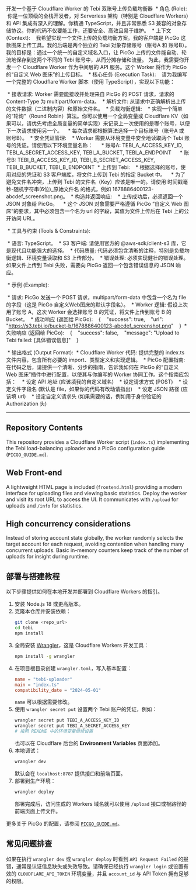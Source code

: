 开发一个基于 Cloudflare Worker 的 Tebi 双账号上传负载均衡器
 * 角色 (Role):
   你是一位顶级的全栈开发者，对 Serverless 架构（特别是 Cloudflare Workers）和 API 集成有深入的理解。你精通 TypeScript，并且非常熟悉 S3 兼容的对象存储协议。你的代码不仅要能工作，还要安全、高效且易于维护。
 * 上下文 (Context):
   我希望实现一个文件上传的负载均衡方案。我的客户端是 PicGo 这款图床上传工具。我的后端是两个独立的 Tebi 对象存储账号（账号A 和 账号B）。
我的目标是：通过一个统一的自定义域名入口，让 PicGo 上传的文件能自动、轮流地保存到这两个不同的 Tebi 账号中，从而分摊存储和流量。
为此，我需要你开发一个 Cloudflare Worker 作为中间层的 API 服务。这个 Worker 将作为 PicGo 的“自定义 Web 图床”的上传目标。
 * 核心任务 (Execution Task):
   请为我编写一个完整的 Cloudflare Worker 脚本（使用 TypeScript），实现以下功能：
<!-- end list -->
 * 接收请求: Worker 需要能接收并处理来自 PicGo 的 POST 请求，请求的 Content-Type 为 multipart/form-data。
 * 解析文件: 从请求中正确解析出上传的文件数据（二进制内容）和原始文件名。
 * 负载均衡逻辑:
   * 实现一个简单的“轮询”（Round Robin）算法。你可以使用一个全局变量或 Cloudflare KV（如果可以，请优先考虑全局变量的简单实现）来记录上一次使用的是哪个账号，以便下一次请求使用另一个。
   * 每次请求都根据算法选择一个目标账号（账号A 或 账号B）。
 * 安全凭证管理:
   * Worker 需要从环境变量中安全地读取两个 Tebi 账号的凭证。请使用以下环境变量名称：
     * 账号A: TEBI_A_ACCESS_KEY_ID, TEBI_A_SECRET_ACCESS_KEY, TEBI_A_BUCKET, TEBI_A_ENDPOINT
     * 账号B: TEBI_B_ACCESS_KEY_ID, TEBI_B_SECRET_ACCESS_KEY, TEBI_B_BUCKET, TEBI_B_ENDPOINT
 * 上传到 Tebi:
   * 根据选择的账号，使用对应的凭证和 S3 客户端库，将文件上传到 Tebi 的指定 Bucket 中。
   * 为了避免文件名冲突，上传到 Tebi 的文件名（Key）应该是唯一的。请使用 时间戳毫秒-随机字符串(6位)_原始文件名 的格式，例如 1678886400123-abcdef_screenshot.png。
 * 构造并返回响应:
   * 上传成功后，必须返回一个 JSON 对象给 PicGo。
   * 这个 JSON 对象需要严格遵循 PicGo “自定义 Web 图床”的要求，其中必须包含一个名为 url 的字段，其值为文件上传后在 Tebi 上的公开访问 URL。
<!-- end list -->
 * 工具与约束 (Tools & Constraints):
<!-- end list -->
 * 语言: TypeScript。
 * S3 客户端: 请使用官方的 @aws-sdk/client-s3 库，它是现代且功能强大的选择。
 * 代码质量: 代码必须包含清晰的注释，特别是负载均衡逻辑、环境变量读取和 S3 上传部分。
 * 错误处理: 必须实现健壮的错误处理。如果文件上传到 Tebi 失败，需要向 PicGo 返回一个包含错误信息的 JSON 响应。
<!-- end list -->
 * 示例 (Example):
<!-- end list -->
 * 请求: PicGo 发送一个 POST 请求，multipart/form-data 中包含一个名为 file 的字段（这是 PicGo 自定义Web图床的默认字段名）。
 * Worker 逻辑: 假设上次用了账号 A，这次 Worker 会选择账号 B 的凭证，将文件上传到账号 B 的 Bucket。
 * 成功响应 (返回给 PicGo):
   {
   "success": true,
   "url": "https://s3.tebi.io/bucket-b/1678886400123-abcdef_screenshot.png"
   }
 * 失败响应 (返回给 PicGo):
   {
   "success": false,
   "message": "Upload to Tebi failed: [具体错误信息]"
   }
<!-- end list -->
 * 输出格式 (Output Format):
 * Cloudflare Worker 代码: 提供完整的 index.ts 文件内容，包含所有必要的 import、类型定义和实现逻辑。
 * PicGo 配置指南: 在代码之后，请提供一个清晰、分步的指南，告诉我如何在 PicGo 的“自定义 Web 图床”插件中进行配置，以使其与你编写的 Worker 协同工作。这个指南应包括：
   * 设定 API 地址 (应该填我的自定义域名)
   * 设定请求方式 (POST)
   * 设定文件字段名 (默认是 file，如果你的代码有改动请指出)
   * 设定 JSON 路径 (应该填 url)
   * 设定自定义请求头 (如果需要的话，例如用于身份验证的 Authorization 头)

---

## Repository Contents

This repository provides a Cloudflare Worker script (`index.ts`) implementing the Tebi load-balancing uploader and a PicGo configuration guide (`PICGO_GUIDE.md`).

## Web Front-end

A lightweight HTML page is included (`frontend.html`) providing a modern interface for uploading files and viewing basic statistics. Deploy the worker and visit its root URL to access the UI. It communicates with `/upload` for uploads and `/info` for statistics.

## High concurrency considerations

Instead of storing account state globally, the worker randomly selects the target account for each request, avoiding contention when handling many concurrent uploads. Basic in-memory counters keep track of the number of uploads for insight during runtime.

## 部署与搭建教程

以下步骤提供如何在本地开发并部署到 Cloudflare Workers 的指引。

1. 安装 Node.js 18 或更高版本。
2. 克隆本仓库并安装依赖：
   ```bash
   git clone <repo_url>
   cd tebi
   npm install
   ```
3. 全局安装 [Wrangler](https://developers.cloudflare.com/workers/wrangler/)，这是 Cloudflare Workers 开发工具：
   ```bash
   npm install -g wrangler
   ```
4. 在项目根目录创建 `wrangler.toml`，写入基本配置：
   ```toml
   name = "tebi-uploader"
   main = "index.ts"
   compatibility_date = "2024-05-01"
   ```
   `name` 可以根据需要修改。
5. 使用 `wrangler secret put` 设置两个 Tebi 账户的凭证，例如：
   ```bash
   wrangler secret put TEBI_A_ACCESS_KEY_ID
   wrangler secret put TEBI_A_SECRET_ACCESS_KEY
   # 按照 README 中的环境变量继续设置
   ```
   也可以在 Cloudflare 后台的 **Environment Variables** 页面添加。
6. 本地调试：
   ```bash
   wrangler dev
   ```
   默认会在 `localhost:8787` 提供接口和前端页面。
7. 部署到生产环境：
   ```bash
   wrangler deploy
   ```
   部署完成后，访问生成的 Workers 域名就可以使用 `/upload` 接口或根路径的前端页面上传文件。

更多关于 PicGo 的配置，请参阅 [`PICGO_GUIDE.md`](PICGO_GUIDE.md)。

## 常见问题排查

如果在执行 `wrangler dev` 或 `wrangler deploy` 时看到 `API Request Failed` 的报错，通常是认证信息缺失或失效导致。请确保已经执行 `wrangler login` 或设置有效的 `CLOUDFLARE_API_TOKEN` 环境变量，并且 `account_id` 与 API Token 拥有足够的权限。
